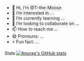 - 👋 Hi, I’m @T-the-Moose
- 👀 I’m interested in ...
- 🌱 I’m currently learning ...
- 💞️ I’m looking to collaborate on ...
- 📫 How to reach me ...
- 😄 Pronouns: ...
- ⚡ Fun fact: ...


Stats
[![Anurag's GitHub stats](https://github-readme-stats.vercel.app/api?t-the-moose=anuraghazra)](https://github.com/anuraghazra/github-readme-stats)
